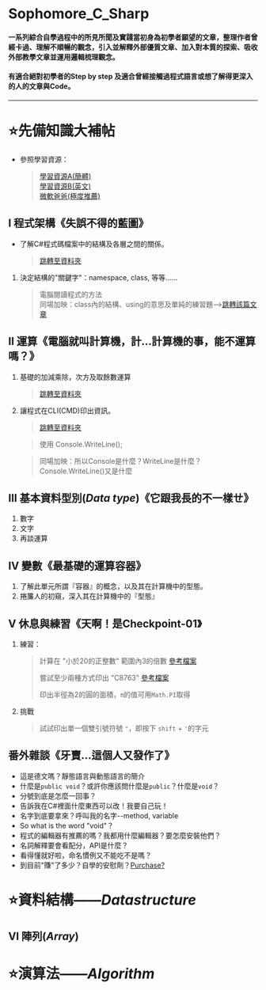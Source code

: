 # Sophomore_C_Sharp

#### 一系列綜合自學過程中的所見所聞及實踐當初身為初學者願望的文章，整理作者曾經卡過、理解不順暢的觀念，引入並解釋外部優質文章、加入對本質的探索、吸收外部教學文章並運用邏輯梳理觀念。
#### 有適合絕對初學者的Step by step 及適合曾經接觸過程式語言或想了解得更深入的人的文章與Code。
---
# ⭐先備知識大補帖

- 參照學習資源：
    > [學習資源A(簡體)](https://www.runoob.com/csharp/csharp-tutorial.html "學習資源")  
    > [學習資源B(英文)](https://www.tutorialspoint.com/csharp/csharp_basic_syntax.htm "TutorialsPoint")  
    > [微軟爸爸(極度推薦)](https://docs.microsoft.com/zh-tw/dotnet/csharp/tour-of-csharp/tutorials/hello-world "珍貴學習資源")

## Ⅰ 程式架構《失誤不得的藍圖》

- 了解C#程式碼檔案中的結構及各層之間的關係。
    > [跳轉至資料夾](https://github.com/sushi3085/Sophomore_C_Sharp/tree/main/%E2%85%A0%E7%A8%8B%E5%BC%8F%E6%9E%B6%E6%A7%8B "結構的'關鍵字'")

1. 決定結構的"關鍵字"：namespace, class, 等等......
    > 電腦閱讀程式的方法  
    > 同場加映：class內的結構、using的意思及單純的練習題-->[跳轉該篇文章](https://github.com/sushi3085/Sophomore_C_Sharp/blob/main/%E2%85%A0%E7%A8%8B%E5%BC%8F%E6%9E%B6%E6%A7%8B/%E6%B1%BA%E5%AE%9A%E7%B5%90%E6%A7%8B%E7%9A%84%E9%97%9C%E9%8D%B5%E5%AD%97.md "註解")

## Ⅱ 運算《電腦就叫計算機，計...計算機的事，能不運算嗎？》

1. 基礎的加減乘除，次方及取餘數運算
    > [跳轉至資料夾](https://github.com/sushi3085/Sophomore_C_Sharp/tree/main/%E2%85%A1%20%E9%81%8B%E7%AE%97 "四則運算")

2. 讓程式在CLI(CMD)印出資訊。 
    > [跳轉至資料夾]( "CMD_PRINT")

    > 使用 Console.WriteLine();

    > 同場加映：所以Console是什麼？WriteLine是什麼？Console.WriteLine()又是什麼

## Ⅲ 基本資料型別(_Data type_)《它跟我長的不一樣ㄝ》

1. 數字
2. 文字
3. 再談運算

## Ⅳ 變數《最基礎的運算容器》

1. 了解此單元所謂『容器』的概念，以及其在計算機中的型態。
2. 捲簾人的初窺，深入其在計算機中的『型態』

## Ⅴ 休息與練習《天啊！是Checkpoint-01》

1. 練習：
    > 計算在 "小於20的正整數" 範圍內3的倍數 [參考檔案]("solution")
    > 
    > 嘗試至少兩種方式印出 "C8763" [參考檔案]("solution")
    > 
    > 印出半徑為2的圓的面積，`π`的值可用`Math.PI`取得

2. 挑戰
    > 試試印出單一個雙引號符號 `"`，即按下 `shift` + `'`的字元

## 番外雜談《牙賣...這個人又發作了》
- 這是德文嗎？靜態語言與動態語言的簡介
- 什麼是`public void`？或許你應該問什麼是`public`？什麼是`void`？
- 分號到底是怎麼一回事？
- 告訴我在C#裡面什麼東西可以改！我要自己玩！
- 名字到底要拿來？呼叫我的名字--method, variable
- So what is the word "void"？
- 程式的編輯器有推薦的嗎？我都用什麼編輯器？要怎麼安裝他們？
- 名詞解釋要會看配分，API是什麼？
- 看得懂就好啦，命名慣例又不能吃不是嗎？
- 到目前"賺"了多少？自學的安慰劑？[Purchase?](https://www.tutorialspoint.com/search/C# "Fake")

# ⭐資料結構——_Datastructure_

## Ⅵ 陣列(_Array_)

# ⭐演算法——_Algorithm_

